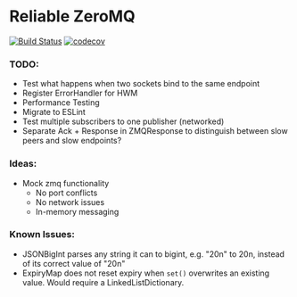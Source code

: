 # Reliable ZeroMQ
[![Build Status](https://travis-ci.com/OliverNChalk/reliable-zeromq.svg?branch=master)](https://travis-ci.com/OliverNChalk/reliable-zeromq)
[![codecov](https://codecov.io/gh/OliverNChalk/reliable-zeromq/branch/master/graph/badge.svg)](https://codecov.io/gh/OliverNChalk/reliable-zeromq)

### TODO:
 - Test what happens when two sockets bind to the same endpoint
 - Register ErrorHandler for HWM
 - Performance Testing
 - Migrate to ESLint
 - Test multiple subscribers to one publisher (networked)
 - Separate Ack + Response in ZMQResponse to distinguish between slow peers and slow endpoints?
 
### Ideas:
 - Mock zmq functionality
   - No port conflicts
   - No network issues
   - In-memory messaging

### Known Issues:
 - JSONBigInt parses any string it can to bigint, e.g. "20n" to 20n, instead of its correct value of "20n"
 - ExpiryMap does not reset expiry when `set()` overwrites an existing value. Would require a LinkedListDictionary.
